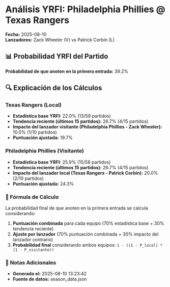 # Análisis YRFI: Philadelphia Phillies @ Texas Rangers

**Fecha:** 2025-08-10  
**Lanzadores:** Zack Wheeler (V) vs Patrick Corbin (L)

## 📊 Probabilidad YRFI del Partido

**Probabilidad de que anoten en la primera entrada:** 39.2%

## 🔍 Explicación de los Cálculos

### Texas Rangers (Local)
- **Estadística base YRFI:** 22.0% (13/59 partidos)
- **Tendencia reciente (últimos 15 partidos):** 26.7% (4/15 partidos)
- **Impacto del lanzador visitante (Philadelphia Phillies - Zack Wheeler):** 10.0% (1/10 partidos)
- **Puntuación ajustada:** 19.7%

### Philadelphia Phillies (Visitante)
- **Estadística base YRFI:** 25.9% (15/58 partidos)
- **Tendencia reciente (últimos 15 partidos):** 26.7% (4/15 partidos)
- **Impacto del lanzador local (Texas Rangers - Patrick Corbin):** 20.0% (2/10 partidos)
- **Puntuación ajustada:** 24.3%

### 📝 Fórmula de Cálculo

La probabilidad final de que anoten en la primera entrada se calcula considerando:
1. **Puntuación combinada** para cada equipo (70% estadística base + 30% tendencia reciente)
2. **Ajuste por lanzador** (70% puntuación combinada + 30% impacto del lanzador contrario)
3. **Probabilidad final** considerando ambos equipos: `1 - ((1 - P_local) * (1 - P_visitante))`

### 📌 Notas Adicionales

- **Generado el:** 2025-08-10 13:23:42
- **Fuente de datos:** season_data.json
